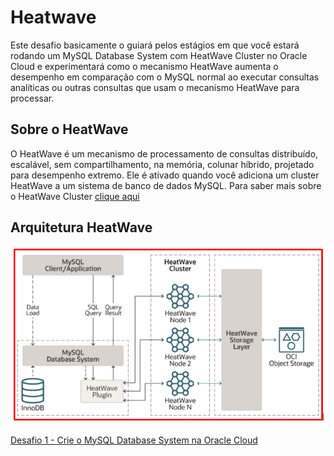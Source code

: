 # Heatwave

Este desafio basicamente o guiará pelos estágios em que você estará rodando um MySQL Database System com HeatWave Cluster no Oracle Cloud e experimentará como o mecanismo HeatWave aumenta o desempenho em comparação com o MySQL normal ao executar consultas analíticas ou outras consultas que usam o mecanismo HeatWave para processar.

## Sobre o HeatWave
O HeatWave é um mecanismo de processamento de consultas distribuído, escalável, sem compartilhamento, na memória, colunar híbrido, projetado para desempenho extremo. Ele é ativado quando você adiciona um cluster HeatWave a um sistema de banco de dados MySQL. Para saber mais sobre o HeatWave Cluster [clique aqui](https://dev.mysql.com/doc/heatwave/en/heatwave-introduction.html)

##  Arquitetura HeatWave
![_](./Images/heatwave_architecture.PNG)

[Desafio 1 - Crie o MySQL Database System na Oracle Cloud](https://github.com/CeInnovationTeam/Labs-TDC/tree/main/Lab.%20%235%20-%20Heatwave/LAB1)